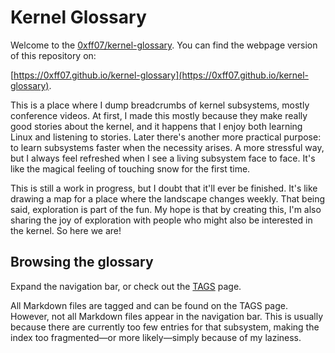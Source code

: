 # Kernel Glossary

Welcome to the [0xff07/kernel-glossary](https://github.com/0xff07/kernel-glossary). You can find the webpage version of this repository on:

[https://0xff07.github.io/kernel-glossary](https://0xff07.github.io/kernel-glossary).

This is a place where I dump breadcrumbs of kernel subsystems, mostly conference videos. At first, I made this mostly because they make really good stories about the kernel, and it happens that I enjoy both learning Linux and listening to stories. Later there's another more practical purpose: to learn subsystems faster when the necessity arises. A more stressful way, but I always feel refreshed when I see a living subsystem face to face. It's like the magical feeling of touching snow for the first time.

This is still a work in progress, but I doubt that it'll ever be finished. It's like drawing a map for a place where the landscape changes weekly. That being said, exploration is part of the fun. My hope is that by creating this, I'm also sharing the joy of exploration with people who might also be interested in the kernel. So here we are!

## Browsing the glossary

Expand the navigation bar, or check out the [TAGS](TAGS.md) page.

All Markdown files are tagged and can be found on the TAGS page. However, not all Markdown files appear in the navigation bar. This is usually because there are currently too few entries for that subsystem, making the index too fragmented—or more likely—simply because of my laziness.
